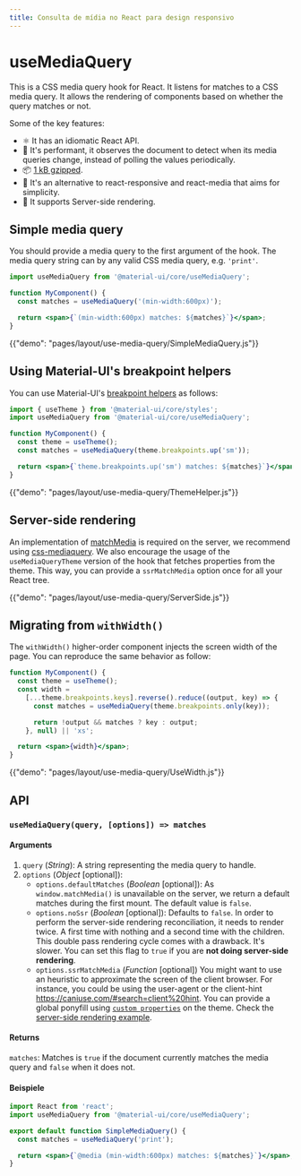 ```yaml
---
title: Consulta de mídia no React para design responsivo
---
```

# useMediaQuery

<p class="description">This is a CSS media query hook for React. It listens for matches to a CSS media query. It allows the rendering of components based on whether the query matches or not.</p>

Some of the key features:

- ⚛️ It has an idiomatic React API.
- 🚀 It's performant, it observes the document to detect when its media queries change, instead of polling the values periodically.
- 📦 [1 kB gzipped](/size-snapshot).
- 💄 It's an alternative to react-responsive and react-media that aims for simplicity.
- 🤖 It supports Server-side rendering.

## Simple media query

You should provide a media query to the first argument of the hook. The media query string can by any valid CSS media query, e.g. `'print'`.

```jsx
import useMediaQuery from '@material-ui/core/useMediaQuery';

function MyComponent() {
  const matches = useMediaQuery('(min-width:600px)');

  return <span>{`(min-width:600px) matches: ${matches}`}</span>;
}
```

{{"demo": "pages/layout/use-media-query/SimpleMediaQuery.js"}}

## Using Material-UI's breakpoint helpers

You can use Material-UI's [breakpoint helpers](/layout/breakpoints/) as follows:

```jsx
import { useTheme } from '@material-ui/core/styles';
import useMediaQuery from '@material-ui/core/useMediaQuery';

function MyComponent() {
  const theme = useTheme();
  const matches = useMediaQuery(theme.breakpoints.up('sm'));

  return <span>{`theme.breakpoints.up('sm') matches: ${matches}`}</span>;
}
```

{{"demo": "pages/layout/use-media-query/ThemeHelper.js"}}

## Server-side rendering

An implementation of [matchMedia](https://developer.mozilla.org/en-US/docs/Web/API/Window/matchMedia) is required on the server, we recommend using [css-mediaquery](https://github.com/ericf/css-mediaquery). We also encourage the usage of the `useMediaQueryTheme` version of the hook that fetches properties from the theme. This way, you can provide a `ssrMatchMedia` option once for all your React tree.

{{"demo": "pages/layout/use-media-query/ServerSide.js"}}

## Migrating from `withWidth()`

The `withWidth()` higher-order component injects the screen width of the page. You can reproduce the same behavior as follow:

```jsx
function MyComponent() {
  const theme = useTheme();
  const width =
    [...theme.breakpoints.keys].reverse().reduce((output, key) => {
      const matches = useMediaQuery(theme.breakpoints.only(key));

      return !output && matches ? key : output;
    }, null) || 'xs';

  return <span>{width}</span>;
}
```

{{"demo": "pages/layout/use-media-query/UseWidth.js"}}

## API

### `useMediaQuery(query, [options]) => matches`

#### Arguments

1. `query` (*String*): A string representing the media query to handle.
2. `options` (*Object* [optional]): 
    - `options.defaultMatches` (*Boolean* [optional]): As `window.matchMedia()` is unavailable on the server, we return a default matches during the first mount. The default value is `false`.
    - `options.noSsr` (*Boolean* [optional]): Defaults to `false`. In order to perform the server-side rendering reconciliation, it needs to render twice. A first time with nothing and a second time with the children. This double pass rendering cycle comes with a drawback. It's slower. You can set this flag to `true` if you are **not doing server-side rendering**.
    - `options.ssrMatchMedia` (*Function* [optional]) You might want to use an heuristic to approximate the screen of the client browser. For instance, you could be using the user-agent or the client-hint https://caniuse.com/#search=client%20hint. You can provide a global ponyfill using [`custom properties`](/customization/themes/#properties) on the theme. Check the [server-side rendering example](#server-side-rendering).

#### Returns

`matches`: Matches is `true` if the document currently matches the media query and `false` when it does not.

#### Beispiele

```jsx
import React from 'react';
import useMediaQuery from '@material-ui/core/useMediaQuery';

export default function SimpleMediaQuery() {
  const matches = useMediaQuery('print');

  return <span>{`@media (min-width:600px) matches: ${matches}`}</span>;
}
```